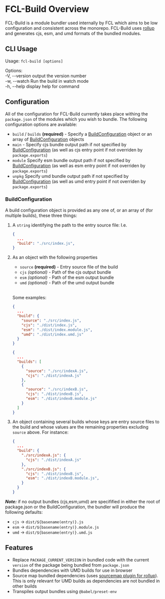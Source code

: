 # FCL-Build Overview
FCL-Build is a module bundler used internally by FCL which aims to be low configuration and consistent across the monorepo.  FCL-Build uses [rollup](https://rollupjs.org/) and generates cjs, esm, and umd formats of the bundled modules.

## CLI Usage

Usage: `fcl-build [options]` 

Options:  
  -V, --version  output the version number  
  -w, --watch    Run the build in watch mode  
  -h, --help     display help for command  

## Configuration
All of the configuration for FCL-Build currently takes place withing the `package.json` of the modules which you wish to bundle.  The following configuration options are available:

 - `build` / `builds` **(required)** - Specify a [BuildConfiguration](https://github.com/onflow/fcl-js/tree/master/packages/fcl-build/README.md#buildconfiguration) object or an array of [BuildConfiguration](https://github.com/onflow/fcl-js/tree/master/packages/fcl-build/README.md#buildconfiguration) objects
 - `main` - Specify cjs bundle output path if not specified by [BuildConfiguration](https://github.com/onflow/fcl-js/tree/master/packages/fcl-build/README.md#buildconfiguration) (as well as cjs entry point if not overriden by `package.exports`)
 - `module` Specify esm bundle output path if not specified by [BuildConfiguration](https://github.com/onflow/fcl-js/tree/master/packages/fcl-build/README.md#buildconfiguration) (as well as esm entry point if not overriden by `package.exports`) 
 - `unpkg` Specify umd bundle output path if not specified by [BuildConfiguration](https://github.com/onflow/fcl-js/tree/master/packages/fcl-build/README.md#buildconfiguration) (as well as umd entry point if not overriden by `package.exports`) 

### BuildConfiguration

A build configuration object is provided as any one of, or an array of (for multiple builds), these three things:
1. A `string` identifying the path to the entry source file: I.e.
    ```json
    {
      ...
      "build": "./src/index.js",
    }
    ```
2. As an object with the following properties
    - `source` **(required)** - Entry source file of the build
    - `cjs` *(optional)* - Path of the cjs output bundle 
    - `esm` *(optional)* - Path of the esm output bundle
    - `umd` *(optional)* - Path of the umd output bundle  
   <br />

   Some examples:  

    ```json
    {
      ...
      "build": {
        "source": "./src/index.js",
        "cjs": "./dist/index.js",
        "esm": "./dist/index.module.js",
        "umd": "./dist/index.umd.js"
      }
    }

    {
      ...
      "builds": [
        {
          "source": "./src/indexA.js",
          "cjs": "./dist/indexA.js"
        },
        {
          "source": "./src/indexB.js",
          "cjs": "./dist/indexB.js",
          "esm": "./dist/indexB.module.js"
        }
      ]
    }

    ```
3. An object containing several builds whose keys are entry source files to the build and whose values are the remaining properties excluding `source` above.  For instance:
    ```json
    {
      ...
      "build": {
        "./src/indexA.js": {
          "cjs": "./dist/indexA.js"
        },
        "./src/indexB.js": {
          "cjs": "./dist/indexB.js",
          "esm": "./dist/indexB.module.js",
        }
      }
    }
    ```
    

***Note:*** if no output bundles (cjs,esm,umd) are specifified in either the root of package.json or the BuildConfiguration, the bundler will produce the following defaults:
 - `cjs` -> `dist/${basename(entry)}.js`
 - `esm` -> `dist/${basename(entry)}.module.js`
 - `umd` -> `dist/${basename(entry)}.umd.js`

## Features
 - Replace `PACKAGE_CURRENT_VERSION` in bundled code with the current `version` of the package being bundled from `package.json`
 - Bundles dependencies with UMD builds for use in browser
 - Source map bundled dependencies (uses [sourcemap plugin for rollup](https://www.npmjs.com/package/rollup-plugin-sourcemaps)).  This is only relevant for UMD builds as dependencies are not bundled in other builds
 - Transpiles output bundles using `@babel/preset-env`